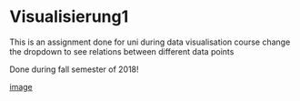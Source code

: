 # Visualisierung1

This is an assignment done for uni during data visualisation course 
change the dropdown to see relations between different data points

Done during fall semester of 2018!

[image](https://user-images.githubusercontent.com/37294791/132124050-36c2e175-c428-4e91-bece-62c2dd665c44.png)
